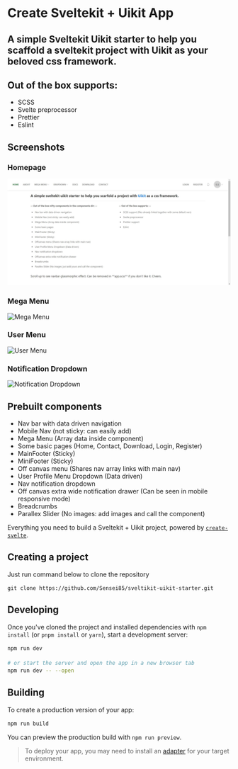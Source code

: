 # Create Sveltekit + Uikit App

## A simple Sveltekit Uikit starter to help you scaffold a sveltekit project with Uikit as your beloved css framework.

## Out of the box supports:

- SCSS
- Svelte preprocessor
- Prettier
- Eslint

## Screenshots

### Homepage
![Home page](screenshots/home.jpg "Home page")

### Mega Menu
![Mega Menu](screenshots/mega-menu.png "Mega menu")

### User Menu
![User Menu](screenshots/user-menu.png "User menu")

### Notification Dropdown
![Notification Dropdown](screenshots/otification-dropdown.png "Notification Dropdown")

## Prebuilt components

- Nav bar with data driven navigation
- Mobile Nav (not sticky: can easily add)
- Mega Menu (Array data inside component)
- Some basic pages (Home, Contact, Download, Login, Register)
- MainFooter (Sticky)
- MiniFooter (Sticky)
- Off canvas menu (Shares nav array links with main nav)
- User Profile Menu Dropdown (Data driven)
- Nav notification dropdown
- Off canvas extra wide notification drawer (Can be seen in mobile responsive mode)
- Breadcrumbs
- Parallex Slider (No images: add images and call the component)

Everything you need to build a Sveltekit + Uikit project, powered by [`create-svelte`](https://github.com/sveltejs/kit/tree/master/packages/create-svelte).

## Creating a project

Just run command below to clone the repository

```
git clone https://github.com/Sensei85/sveltikit-uikit-starter.git
```

## Developing

Once you've cloned the project and installed dependencies with `npm install` (or `pnpm install` or `yarn`), start a development server:

```bash
npm run dev

# or start the server and open the app in a new browser tab
npm run dev -- --open
```

## Building

To create a production version of your app:

```bash
npm run build
```

You can preview the production build with `npm run preview`.

> To deploy your app, you may need to install an [adapter](https://kit.svelte.dev/docs/adapters) for your target environment.
